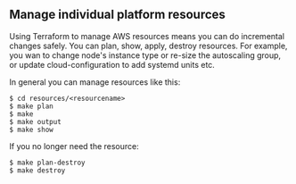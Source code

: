 ## Manage individual platform resources

Using Terraform to manage AWS resources means you can do incremental changes safely. 
You can plan, show, apply, destroy resources. For example, you wan to change node's instance type or re-size the 
autoscaling group, or update cloud-configuration to add systemd units etc.

In general you can manage resources like this:

```
$ cd resources/<resourcename>
$ make plan
$ make
$ make output
$ make show
```

If you no longer need the resource:

```
$ make plan-destroy
$ make destroy
```
